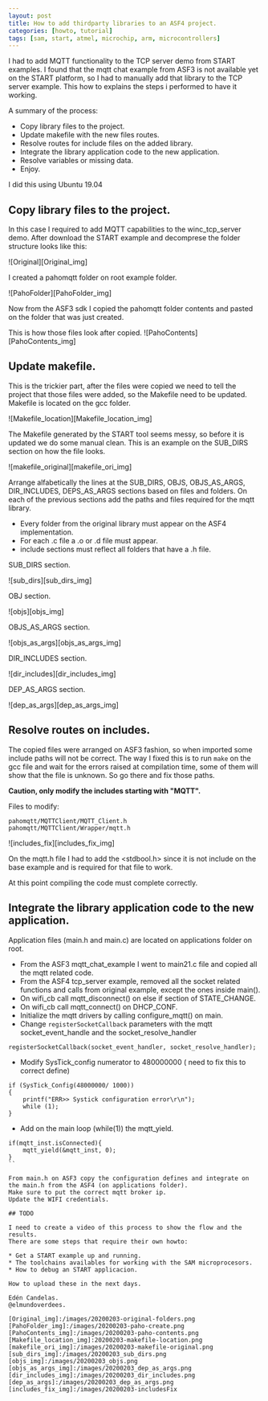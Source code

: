 ```yaml
---
layout: post
title: How to add thirdparty libraries to an ASF4 project.
categories: [howto, tutorial]
tags: [sam, start, atmel, microchip, arm, microcontrollers]
---
```


I had to add MQTT functionality to the TCP server demo from START examples.
I found that the mqtt chat example from ASF3 is not available yet on the START platform, so I had to manually add that library to the TCP server example.
This how to explains the steps i performed to have it working.

A summary of the process:

* Copy library files to the project.
* Update makefile with the new files routes.
* Resolve routes for include files on the added library.
* Integrate the library application code to the new application.
* Resolve variables or missing data.
* Enjoy.

I did this using Ubuntu 19.04

## Copy library files to the project.

In this case I required to add MQTT capabilities to the winc_tcp_server demo.
After download the START example and decomprese the folder structure looks like this:

![Original][Original_img]

I created a pahomqtt folder on root example folder.

![PahoFolder][PahoFolder_img]

Now from the ASF3 sdk I copied the pahomqtt folder contents and pasted on the folder that was just created.

This is how those files look after copied.
![PahoContents][PahoContents_img]

## Update makefile.

This is the trickier part, after the files were copied we need to tell the project that those files were added, so the Makefile need to be updated.
Makefile is located on the gcc folder.

![Makefile_location][Makefile_location_img]

The Makefile generated by the START tool seems messy, so before it is updated we do some manual clean. 
This is an example on the SUB_DIRS section on how the file looks.

![makefile_original][makefile_ori_img]

Arrange alfabetically the lines at the SUB_DIRS, OBJS, OBJS_AS_ARGS, DIR_INCLUDES, DEPS_AS_ARGS sections based on files and folders.
On each of the previous sections add the paths and files required for the mqtt library.

 * Every folder from the original library must appear on the ASF4 implementation.
 * For each .c file a .o or .d file must appear.
 * include sections must reflect all folders that have a .h file.

SUB_DIRS section.

![sub_dirs][sub_dirs_img]

OBJ section.

![objs][objs_img]

OBJS_AS_ARGS section.

![objs_as_args][objs_as_args_img]

DIR_INCLUDES section.

![dir_includes][dir_includes_img]

DEP_AS_ARGS section.

![dep_as_args][dep_as_args_img]

## Resolve routes on includes.

The copied files were arranged on ASF3 fashion, so when imported some include paths will not be correct.
The way I fixed this is to run `make` on the gcc file and wait for the errors raised at compilation time, some of them will show that the file is unknown. So go there and fix those paths.

**Caution, only modify the includes starting with "MQTT".**

Files to modify:

    pahomqtt/MQTTClient/MQTT_Client.h
    pahomqtt/MQTTClient/Wrapper/mqtt.h

![includes_fix][includes_fix_img]

On the mqtt.h file I had to add the <stdbool.h> since it is not include on the base example and is required for that file to work.

At this point compiling the code must complete correctly.

## Integrate the library application code to the new application.

Application files (main.h and main.c) are located on applications folder on root.

* From the ASF3 mqtt_chat_example I went to main21.c file and copied all the mqtt related code.
* From the ASF4 tcp_server example, removed all the socket related functions and calls from original example, except the ones inside main().
* On wifi_cb call mqtt_disconnect() on else if section of STATE_CHANGE.
* On wifi_cb call mqtt_connect() on DHCP_CONF.
* Initialize the mqtt drivers by calling configure_mqtt() on main.
* Change `registerSocketCallback` parameters with the mqtt socket_event_handle and the socket_resolve_handler

`registerSocketCallback(socket_event_handler, socket_resolve_handler);`

* Modify SysTick_config numerator to 480000000 ( need to fix this to correct define)

```
if (SysTick_Config(48000000/ 1000)) 
{
    printf("ERR>> Systick configuration error\r\n");
    while (1);
}
```
* Add on the main loop (while(1)) the mqtt_yield.

```
if(mqtt_inst.isConnected){
    mqtt_yield(&mqtt_inst, 0);
}
``

From main.h on ASF3 copy the configuration defines and integrate on the main.h from the ASF4 (on applications folder).
Make sure to put the correct mqtt broker ip.
Update the WIFI credentials.

## TODO

I need to create a video of this process to show the flow and the results.
There are some steps that require their own howto:

* Get a START example up and running.
* The toolchains availables for working with the SAM microprocesors.
* How to debug an START applicacion.

How to upload these in the next days.

Edén Candelas.
@elmundoverdees.

[Original_img]:/images/20200203-original-folders.png
[PahoFolder_img]:/images/20200203-paho-create.png
[PahoContents_img]:/images/20200203-paho-contents.png
[Makefile_location_img]:20200203-makefile-location.png
[makefile_ori_img]:/images/20200203-makefile-original.png
[sub_dirs_img]:/images/20200203_sub_dirs.png
[objs_img]:/images/20200203_objs.png
[objs_as_args_img]:/images/20200203_dep_as_args.png
[dir_includes_img]:/images/20200203_dir_includes.png
[dep_as_args]:/images/20200203_dep_as_args.png
[includes_fix_img]:/images/20200203-includesFix
